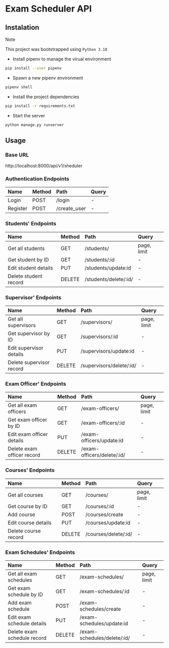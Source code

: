 # Exam Scheduler API

## Instalation

> [!NOTE]
>
> This project was bootstrapped using `Python 3.10`

- Install pipenv to manage the virual environment
```sh
pip install --user pipenv
```

- Spawn a new pipenv environment
```sh
pipenv shell
```

- Install the project dependencies
```sh
pip install -r requirements.txt
```

- Start the server
```sh
python manage.py runserver
```

## Usage


### Base URL
http://localhost:8000/api/v1/sheduler


### Authentication Endpoints
| Name | Method  | Path | Query |
|:------|:---------|:------|:-------|
| Login | POST | /login |-|
| Register | POST | /create_user |-|


### Students' Endpoints
| Name | Method  | Path | Query |
|:------|:---------|:------|:-------|
|Get all students|GET|/students/|page, limit|
|Get student by ID|GET|/students/:id|-|
|Edit student details|PUT|/students/update:id|-|
|Delete student record|DELETE|/students/delete/:id/|-|

### Supervisor' Endpoints
| Name | Method  | Path | Query |
|:------|:---------|:------|:-------|
|Get all supervisors|GET|/supervisors/|page, limit|
|Get supervisor by ID|GET|/supervisors/:id|-|
|Edit supervisor details|PUT|/supervisors/update:id|-|
|Delete supervisor record|DELETE|/supervisors/delete/:id/|-|

### Exam Officer' Endpoints
| Name | Method  | Path | Query |
|:------|:---------|:------|:-------|
|Get all exam officers|GET|/exam-officers/|page, limit|
|Get exam officer by ID|GET|/exam-officers/:id|-|
|Edit exam officer details|PUT|/exam-officers/update:id|-|
|Delete exam officer record|DELETE|/exam-officers/delete/:id/|-|

### Courses' Endpoints
| Name | Method  | Path | Query |
|:------|:---------|:------|:-------|
|Get all courses|GET|/courses/|page, limit|
|Get course by ID|GET|/courses/:id|-|
|Add course|POST|/courses/create|-|
|Edit course details|PUT|/courses/update:id|-|
|Delete course record|DELETE|/courses/delete/:id/|-|

### Exam Schedules' Endpoints
| Name | Method  | Path | Query |
|:------|:---------|:------|:-------|
|Get all exam schedules|GET|/exam-schedules/|page, limit|
|Get exam schedule by ID|GET|/exam-schedules/:id|-|
|Add exam schedule|POST|/exam-schedules/create|-|
|Edit exam schedule details|PUT|/exam-schedules/update:id|-|
|Delete exam schedule record|DELETE|/exam-schedules/delete/:id/|-|

